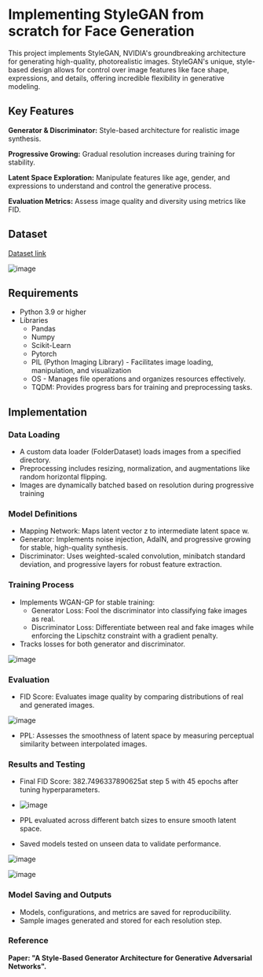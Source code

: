# Implementing StyleGAN from scratch for Face Generation

This project implements StyleGAN, NVIDIA's groundbreaking architecture for generating high-quality, photorealistic images. StyleGAN's unique, style-based design allows for control over image features like face shape, expressions, and details, offering incredible flexibility in generative modeling.

## Key Features

**Generator & Discriminator:** Style-based architecture for realistic image synthesis.

**Progressive Growing:** Gradual resolution increases during training for stability.

**Latent Space Exploration:** Manipulate features like age, gender, and expressions to understand and control the generative process.

**Evaluation Metrics:** Assess image quality and diversity using metrics like FID.

## Dataset

[Dataset link](https://github.com/eshita-ds/Deep-Learning-Projects/tree/main/Implementing_StyleGAN_for_Face_Generation/STYLEGAN)

![image](https://github.com/user-attachments/assets/f6520bc9-0f6f-45de-b5e0-a58c6a32c85a)



## Requirements

- Python 3.9 or higher
- Libraries
  - Pandas
  - Numpy
  - Scikit-Learn
  - Pytorch
  - PIL (Python Imaging Library) - Facilitates image loading, manipulation, and visualization
  - OS - Manages file operations and organizes resources effectively.
  - TQDM: Provides progress bars for training and preprocessing tasks.

## Implementation

  ### Data Loading
  
  - A custom data loader (FolderDataset) loads images from a specified directory.
  - Preprocessing includes resizing, normalization, and augmentations like random horizontal flipping.
  - Images are dynamically batched based on resolution during progressive training

  ### Model Definitions
  
  - Mapping Network: Maps latent vector z to intermediate latent space w.
  - Generator: Implements noise injection, AdaIN, and progressive growing for stable, high-quality synthesis.
  - Discriminator: Uses weighted-scaled convolution, minibatch standard deviation, and progressive layers for robust feature extraction.

  ### Training Process
  
  - Implements WGAN-GP for stable training:
    - Generator Loss: Fool the discriminator into classifying fake images as real.
    - Discriminator Loss: Differentiate between real and fake images while enforcing the Lipschitz constraint with a gradient penalty.
  - Tracks losses for both generator and discriminator.
    
   ![image](https://github.com/user-attachments/assets/568260aa-9b24-4b92-94b2-aa8ba5907a77)



  ### Evaluation
  
  - FID Score: Evaluates image quality by comparing distributions of real and generated images.

 ![image](https://github.com/user-attachments/assets/7da770bd-25a0-494b-ba60-fd1c4b52809c)

    
  - PPL: Assesses the smoothness of latent space by measuring perceptual similarity between interpolated images.

  ### Results and Testing
  
  - Final FID Score: 382.7496337890625at step 5 with 45 epochs after tuning hyperparameters.
  - ![image](https://github.com/user-attachments/assets/4717db4a-2dc2-46d8-b0c6-cc5857bd980a)

  - PPL evaluated across different batch sizes to ensure smooth latent space.
  - Saved models tested on unseen data to validate performance.
    
  ![image](https://github.com/user-attachments/assets/4b4d0811-1593-40d2-be91-290671b38230)

  ![image](https://github.com/user-attachments/assets/cf32ade9-7e51-41f3-aff0-c1f608fe3a78)

  ### Model Saving and Outputs
  - Models, configurations, and metrics are saved for reproducibility.
  - Sample images generated and stored for each resolution step.

### Reference

**Paper: "A Style-Based Generator Architecture for Generative Adversarial Networks".**
